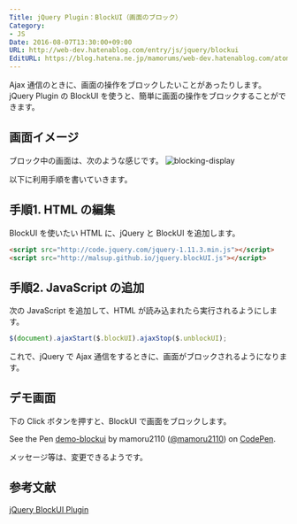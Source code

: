 ```yaml
---
Title: jQuery Plugin：BlockUI（画面のブロック）
Category:
- JS
Date: 2016-08-07T13:30:00+09:00
URL: http://web-dev.hatenablog.com/entry/js/jquery/blockui
EditURL: https://blog.hatena.ne.jp/mamorums/web-dev.hatenablog.com/atom/entry/10328749687178878992
---
```


Ajax 通信のときに、画面の操作をブロックしたいことがあったりします。jQuery Plugin の BlockUI を使うと、簡単に画面の操作をブロックすることができます。


## 画面イメージ
ブロック中の画面は、次のような感じです。
![blocking-display](http://cdn-ak.f.st-hatena.com/images/fotolife/m/mamorums/20160813/20160813082334.png)

以下に利用手順を書いていきます。


## 手順1. HTML の編集
BlockUI を使いたい HTML に、jQuery と BlockUI を追加します。

```html
<script src="http://code.jquery.com/jquery-1.11.3.min.js"></script>
<script src="http://malsup.github.io/jquery.blockUI.js"></script>
```

## 手順2. JavaScript の追加
次の JavaScript を追加して、HTML が読み込まれたら実行されるようにします。

```javascript
$(document).ajaxStart($.blockUI).ajaxStop($.unblockUI);
```

これで、jQuery で Ajax 通信をするときに、画面がブロックされるようになります。


## デモ画面
下の Click ボタンを押すと、BlockUI で画面をブロックします。

<p class="codepen" data-height="180" data-theme-id="0" data-slug-hash="vOVLab" data-default-tab="result" data-user="mamoru2110">See the Pen <a href="http://codepen.io/mamoru2110/pen/vOVLab/">demo-blockui</a> by mamoru2110 (<a href="http://codepen.io/mamoru2110">@mamoru2110</a>) on <a href="http://codepen.io">CodePen</a>.</p>
<script src="//assets.codepen.io/assets/embed/ei.js" async=""></script>

メッセージ等は、変更できるようです。


## 参考文献
[jQuery BlockUI Plugin](http://malsup.com/jquery/block/)

